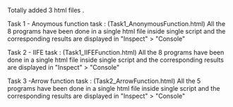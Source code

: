 Totally added 3 html files .

Task 1 - Anoymous function task : (Task1_AnonymousFunction.html)
  All the 8 programs have been done in a single html file inside single script and
  the corresponding results are displayed in  "Inspect" > "Console"

Task 2 - IIFE task : (Task1_IIFEFunction.html)
  All the 8 programs have been done in a single html file inside single script and
  the corresponding results are displayed in  "Inspect" > "Console"

Task 3 -Arrow function task : (Task2_ArrowFunction.html)
  All the 5 programs have been done in a single html file inside single script and
  the corresponding results are displayed in  "Inspect" > "Console"
